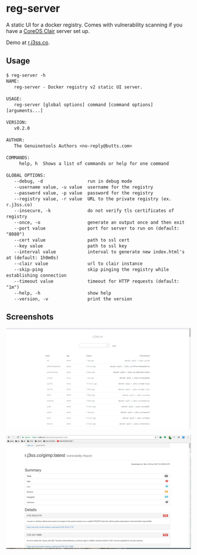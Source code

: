 # reg-server

A static UI for a docker registry. Comes with vulnerability scanning if you
have a [CoreOS Clair](https://github.com/coreos/clair) server set up.

Demo at [r.j3ss.co](https://r.j3ss.co).

## Usage

```console
$ reg-server -h
NAME:
   reg-server - Docker registry v2 static UI server.

USAGE:
   reg-server [global options] command [command options] [arguments...]

VERSION:
   v0.2.0

AUTHOR:
   The Genuinetools Authors <no-reply@butts.com>

COMMANDS:
     help, h  Shows a list of commands or help for one command

GLOBAL OPTIONS:
   --debug, -d                 run in debug mode
   --username value, -u value  username for the registry
   --password value, -p value  password for the registry
   --registry value, -r value  URL to the private registry (ex. r.j3ss.co)
   --insecure, -k              do not verify tls certificates of registry
   --once, -o                  generate an output once and then exit
   --port value                port for server to run on (default: "8080")
   --cert value                path to ssl cert
   --key value                 path to ssl key
   --interval value            interval to generate new index.html's at (default: 1h0m0s)
   --clair value               url to clair instance
   --skip-ping                 skip pinging the registry while establishing connection
   --timeout value             timeout for HTTP requests (default: "1m")
   --help, -h                  show help
   --version, -v               print the version
```

## Screenshots

![home.png](home.png)

![vuln.png](vuln.png)
